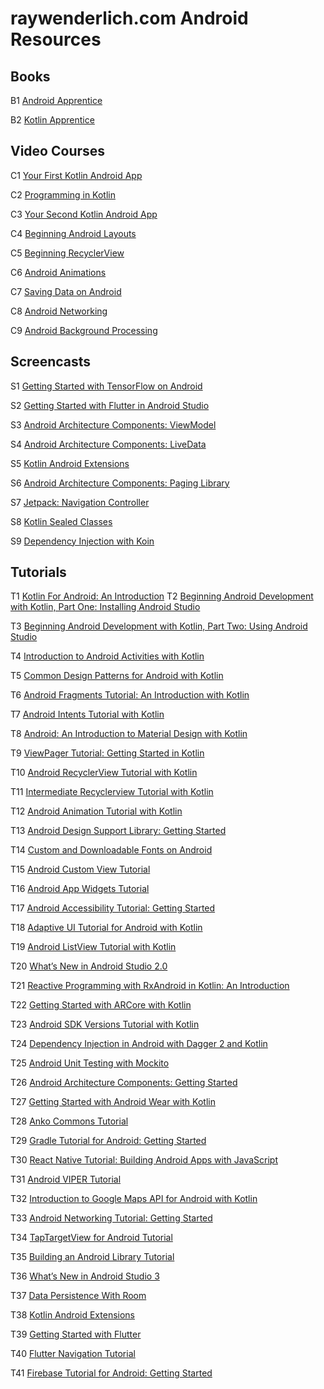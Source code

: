 # raywenderlich.com Android Resources

## Books

B1 [Android Apprentice]()

B2 [Kotlin Apprentice]()

## Video Courses

C1 [Your First Kotlin Android App]()

C2 [Programming in Kotlin]()

C3 [Your Second Kotlin Android App]()

C4 [Beginning Android Layouts]()

C5 [Beginning RecyclerView]()

C6 [Android Animations]()

C7 [Saving Data on Android]()

C8 [Android Networking]()

C9 [Android Background Processing]()

## Screencasts

S1 [Getting Started with TensorFlow on Android]()

S2 [Getting Started with Flutter in Android Studio]()

S3 [Android Architecture Components: ViewModel]()

S4 [Android Architecture Components: LiveData]()

S5 [Kotlin Android Extensions]()

S6 [Android Architecture Components: Paging Library]()

S7 [Jetpack: Navigation Controller]()

S8 [Kotlin Sealed Classes]()

S9 [Dependency Injection with Koin]()


## Tutorials

T1 [Kotlin For Android: An Introduction](https://www.raywenderlich.com/174395/kotlin-for-android-an-introduction-2
)
T2 [Beginning Android Development with Kotlin, Part One: Installing Android Studio](
https://www.raywenderlich.com/177533/beginning-android-development-kotlin-part-one-installing-android-studio)

T3 [Beginning Android Development with Kotlin, Part Two: Using Android Studio](
https://www.raywenderlich.com/177535/beginning-android-development-with-kotlin-part-two-using-android-studio)

T4 [Introduction to Android Activities with Kotlin]()

T5 [Common Design Patterns for Android with Kotlin]()

T6 [Android Fragments Tutorial: An Introduction with Kotlin]()

T7 [Android Intents Tutorial with Kotlin]()

T8 [Android: An Introduction to Material Design with Kotlin]()

T9 [ViewPager Tutorial: Getting Started in Kotlin]()

T10 [Android RecyclerView Tutorial with Kotlin]()

T11 [Intermediate Recyclerview Tutorial with Kotlin]()

T12 [Android Animation Tutorial with Kotlin]()

T13 [Android Design Support Library: Getting Started]()

T14 [Custom and Downloadable Fonts on Android]()

T15 [Android Custom View Tutorial]()

T16 [Android App Widgets Tutorial]()

T17 [Android Accessibility Tutorial: Getting Started]()

T18 [Adaptive UI Tutorial for Android with Kotlin]()

T19 [Android ListView Tutorial with Kotlin]()

T20 [What’s New in Android Studio 2.0]()

T21 [Reactive Programming with RxAndroid in Kotlin: An Introduction]()

T22 [Getting Started with ARCore with Kotlin]()

T23 [Android SDK Versions Tutorial with Kotlin]()

T24 [Dependency Injection in Android with Dagger 2 and Kotlin]()

T25 [Android Unit Testing with Mockito]()

T26 [Android Architecture Components: Getting Started]()

T27 [Getting Started with Android Wear with Kotlin]()

T28 [Anko Commons Tutorial]()

T29 [Gradle Tutorial for Android: Getting Started]()

T30 [React Native Tutorial: Building Android Apps with JavaScript]()

T31 [Android VIPER Tutorial]()

T32 [Introduction to Google Maps API for Android with Kotlin]()

T33 [Android Networking Tutorial: Getting Started]()

T34 [TapTargetView for Android Tutorial]()

T35 [Building an Android Library Tutorial]()

T36 [What’s New in Android Studio 3]()

T37 [Data Persistence With Room]()

T38 [Kotlin Android Extensions]()

T39 [Getting Started with Flutter]()

T40 [Flutter Navigation Tutorial]()

T41 [Firebase Tutorial for Android: Getting Started]()
